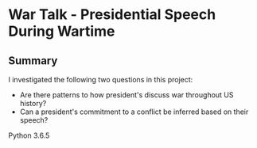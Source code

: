 # War Talk - Presidential Speech During Wartime

## Summary
I investigated the following two questions in this project:
- Are there patterns to how president's discuss war throughout US history?
- Can a president's commitment to a conflict be inferred based on their speech?

Python 3.6.5
